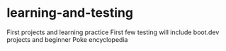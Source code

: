 # learning-and-testing
First projects and learning practice
First few testing will include boot.dev projects and beginner Poke encyclopedia
